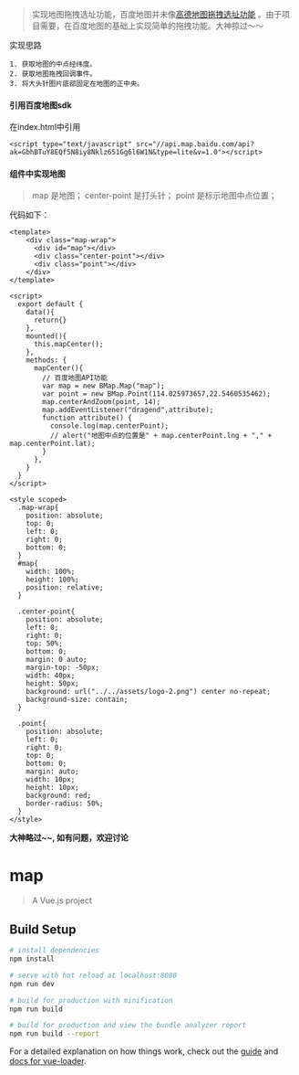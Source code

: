 
> 实现地图拖拽选址功能，百度地图并未像[高德地图拖拽选址功能](http://lbs.amap.com/api/javascript-api/example/amap-ui-positionpicker/position-picker) 。由于项目需要，在百度地图的基础上实现简单的拖拽功能。大神掠过～～

实现思路
```
1. 获取地图的中点经纬度。
2. 获取地图拖拽回调事件。
3. 将大头针图片底部固定在地图的正中央。
```
#### 引用百度地图sdk
在index.html中引用
```
<script type="text/javascript" src="//api.map.baidu.com/api?ak=GbhBTuY8EQf5N8iy8Nklz651Gg6l6W1N&type=lite&v=1.0"></script>
```
#### 组件中实现地图
> map 是地图；
center-point 是打头针；
point 是标示地图中点位置；

代码如下：
```
<template>
    <div class="map-wrap">
      <div id="map"></div>
      <div class="center-point"></div>
      <div class="point"></div>
    </div>
</template>

<script>
  export default {
    data(){
      return{}
    },
    mounted(){
      this.mapCenter();
    },
    methods: {
      mapCenter(){
        // 百度地图API功能
        var map = new BMap.Map("map");
        var point = new BMap.Point(114.025973657,22.5460535462);
        map.centerAndZoom(point, 14);
        map.addEventListener("dragend",attribute);
        function attribute() {
          console.log(map.centerPoint);
          // alert("地图中点的位置是" + map.centerPoint.lng + "," + map.centerPoint.lat);
        }
      },
    }
  }
</script>

<style scoped>
  .map-wrap{
    position: absolute;
    top: 0;
    left: 0;
    right: 0;
    bottom: 0;
  }
  #map{
    width: 100%;
    height: 100%;
    position: relative;
  }

  .center-point{
    position: absolute;
    left: 0;
    right: 0;
    top: 50%;
    bottom: 0;
    margin: 0 auto;
    margin-top: -50px;
    width: 40px;
    height: 50px;
    background: url("../../assets/logo-2.png") center no-repeat;
    background-size: contain;
  }

  .point{
    position: absolute;
    left: 0;
    right: 0;
    top: 0;
    bottom: 0;
    margin: auto;
    width: 10px;
    height: 10px;
    background: red;
    border-radius: 50%;
  }
</style>

```
**大神略过~~,  如有问题，欢迎讨论**




# map

> A Vue.js project

## Build Setup

``` bash
# install dependencies
npm install

# serve with hot reload at localhost:8080
npm run dev

# build for production with minification
npm run build

# build for production and view the bundle analyzer report
npm run build --report
```

For a detailed explanation on how things work, check out the [guide](http://vuejs-templates.github.io/webpack/) and [docs for vue-loader](http://vuejs.github.io/vue-loader).
